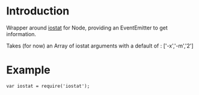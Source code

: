 # Introduction
Wrapper around [iostat]( http://sebastien.godard.pagesperso-orange.fr/man_iostat.html ) for Node,
providing an EventEmitter to get information.

Takes (for now) an Array of iostat arguments with a default of : ['-x','-m','2'] 

# Example
    var iostat = require('iostat');
    
